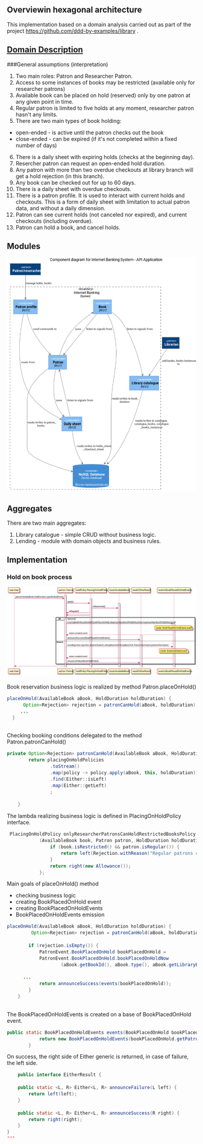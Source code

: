 ## Overviewin hexagonal architecture
This implementation based on a domain analysis carried out 
as part of the project https://github.com/ddd-by-examples/library .   

## [Domain Description](https://github.com/ddd-by-examples/library#domain-description) 

###General assumptions (interpretation)

1. Two main roles: Patron and Researcher Patron.
2. Access to some instances of books may be restricted (available only for researcher patrons) 
3. Available book can be placed on hold (reserved) only by one patron at any given point in time.
4. Regular patron is limited to five holds at any moment, researcher patron hasn't any limits.
5. There are two main types of book holding:
+ open-ended - is active until the patron checks out the book
+ close-ended - can be expired (if it's not completed within a fixed number of days)
6. There is a daily sheet with expiring holds (checks at the beginning day).
7. Resercher patron can request an open-ended hold duration.
8. Any patron with more than two overdue checkouts at library branch will get a hold rejection (in this branch).
9. Any book can be checked out for up to 60 days.
10. There is a daily sheet with overdue checkouts.
11. There is a patron profile. It is used to interact with current holds and checkouts. This is a form of daily sheet
with limitation to actual patron data, and without a daily dimension.
12. Patron can see current holds (not canceled nor expired), and current checkouts (including overdue).
13. Patron can hold a book, and cancel holds. 

## Modules
![C4 Diagram Modules](doc/modules.png)

## Aggregates
There are two main aggregates:
1. Library catalogue - simple CRUD without business logic. 
2. Lending  - module with domain objects and business rules.

## Implementation

### Hold on book process
![Hold on book sequence](doc/holdOnBook.png)

#### 

Book reservation business logic is realized by method Patron.placeOnHold()
  ```java
placeOnHold(AvailableBook aBook, HoldDuration holdDuration) {
        Option<Rejection> rejection = patronCanHold(aBook, holdDuration);
       ...
    }
   
   ```
Checking booking conditions delegated to the method Patron.patronCanHold()
```java
private Option<Rejection> patronCanHold(AvailableBook aBook, HoldDuration holdDuration) {
        return placingOnHoldPolicies
                .toStream()
                .map(policy -> policy.apply(aBook, this, holdDuration))
                .find(Either::isLeft)
                .map(Either::getLeft)
                ;

    }
```
The lambda realizing business logic is defined in PlacingOnHoldPolicy interface.
```java
 PlacingOnHoldPolicy onlyResearcherPatronsCanHoldRestrictedBooksPolicy =
            (AvailableBook book, Patron patron, HoldDuration holdDuration) -> {
                if (book.isRestricted() && patron.isRegular()) {
                    return left(Rejection.withReason("Regular patrons cannot hold restricted books"));
                }
                return right(new Allowance());
            };
```

Main goals of placeOnHold() method
* checking business logic
* creating BookPlacedOnHold event
* creating BookPlacedOnHoldEvents
* BookPlacedOnHoldEvents emission
```java
placeOnHold(AvailableBook aBook, HoldDuration holdDuration) {
         Option<Rejection> rejection = patronCanHold(aBook, holdDuration);

        if (rejection.isEmpty()) {
            PatronEvent.BookPlacedOnHold bookPlacedOnHold = 
            PatronEvent.BookPlacedOnHold.bookPlacedOnHoldNow
                    (aBook.getBookId(), aBook.type(), aBook.getLibraryBranch(), patron.getPatronId(), holdDuration);

      ...
            return announceSuccess(events(bookPlacedOnHold));
        }    
    }
   
   ```

The BookPlacedOnHoldEvents is created on a base of BookPlacedOnHold event.
```java
public static BookPlacedOnHoldEvents events(BookPlacedOnHold bookPlacedOnHold) {
            return new BookPlacedOnHoldEvents(bookPlacedOnHold.getPatronId(), bookPlacedOnHold, Option.none());
        }
```

On success, the right side of Either generic is returned, in case of failure, the left side.
 
```java 
    public interface EitherResult {

    public static <L, R> Either<L, R> announceFailure(L left) {
        return left(left);
    }

    public static <L, R> Either<L, R> announceSuccess(R right) {
        return right(right);
    }
}
'''